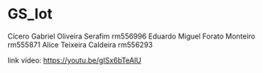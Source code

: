 # GS_Iot
Cícero Gabriel Oliveira Serafim rm556996
Eduardo Miguel Forato Monteiro rm555871
Alice Teixeira Caldeira rm556293

link vídeo: https://youtu.be/gISx6bTeAlU
